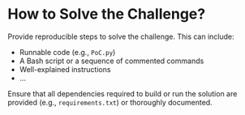 # How to Solve the Challenge?

Provide reproducible steps to solve the challenge. This can include:

- Runnable code (e.g., `PoC.py`)
- A Bash script or a sequence of commented commands
- Well-explained instructions
- ...

Ensure that all dependencies required to build or run the solution are provided (e.g., `requirements.txt`) or thoroughly documented.
